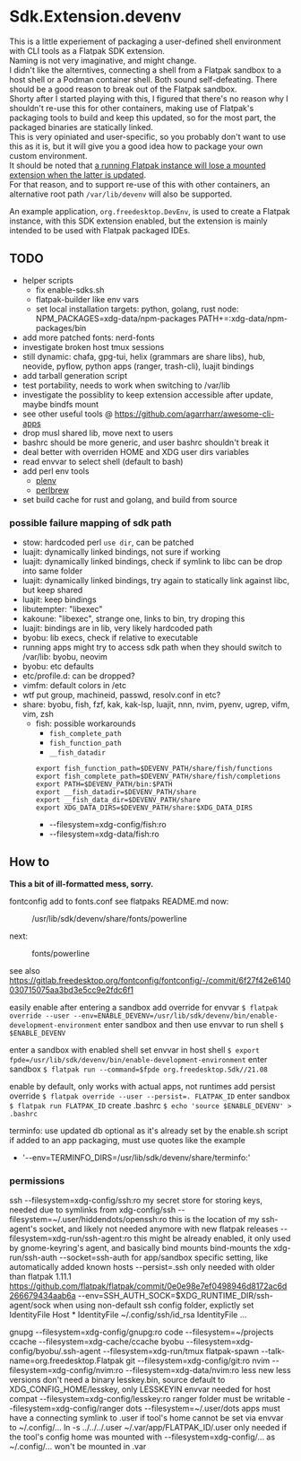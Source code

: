 # Sdk.Extension.devenv

This is a little experiement of packaging a user-defined shell environment with CLI tools as a Flatpak SDK extension.  
Naming is not very imaginative, and might change.  
I didn't like the alterntives, connecting a shell from a Flatpak sandbox to a host shell or a Podman container shell.
Both sound self-defeating. There should be a good reason to break out of the Flatpak sandbox.  
Shorty after I started playing with this, I figured that there's no reason why I shouldn't re-use this for other
containers, making use of Flatpak's packaging tools to build and keep this updated, so for the most part, the packaged
binaries are statically linked.  
This is very opiniated and user-specific, so you probably don't want to use this as it is, but it will give you a good
idea how to package your own custom environment.  
It should be noted that [a running Flatpak instance will lose a mounted extension when the latter is updated](https://github.com/flatpak/flatpak/issues/4356).  
For that reason, and to support re-use of this with other containers, an alternative root path `/var/lib/devenv` will
also be supported.

An example application, `org.freedesktop.DevEnv`, is used to create a Flatpak instance, with this SDK extension enabled,
but the extension is mainly intended to be used with Flatpak packaged IDEs.

## TODO
* helper scripts
  * fix enable-sdks.sh
  * flatpak-builder like env vars
  * set local installation targets: python, golang, rust
    node: NPM_PACKAGES=xdg-data/npm-packages
          PATH+=:xdg-data/npm-packages/bin
* add more patched fonts: nerd-fonts
* investigate broken host tmux sessions
* still dynamic: chafa, gpg-tui, helix (grammars are share libs), hub, neovide, pyflow, python apps (ranger, trash-cli), luajit bindings
* add tarball generation script
* test portability, needs to work when switching to /var/lib
* investigate the possiblity to keep extension accessible after update, maybe bindfs mount
* see other useful tools @ https://github.com/agarrharr/awesome-cli-apps
* drop musl shared lib, move next to users
* bashrc should be more generic, and user bashrc shouldn't break it
* deal better with overriden HOME and XDG user dirs variables
* read envvar to select shell (default to bash)
* add perl env tools
  * [plenv](https://github.com/tokuhirom/plenv)
  * [perlbrew](https://github.com/gugod/App-perlbrew)
* set build cache for rust and golang, and build from source

### possible failure mapping of sdk path
* stow: hardcoded perl `use dir`, can be patched
* luajit: dynamically linked bindings, not sure if working
* luajit: dynamically linked bindings, check if symlink to libc can be drop into same folder
* luajit: dynamically linked bindings, try again to statically link against libc, but keep shared
* luajit: keep bindings
* libutempter: "libexec"
* kakoune: "libexec", strange one, links to bin, try droping this
* luajit: bindings are in lib, very likely hardcoded path
* byobu: lib execs, check if relative to executable
* running apps might try to access sdk path when they should switch to /var/lib: byobu, neovim
* byobu: etc defaults
* etc/profile.d: can be dropped?
* vimfm: default colors in /etc
* wtf put group, machineid, passwd, resolv.conf in etc?
* share: byobu, fish, fzf, kak, kak-lsp, luajit, nnn, nvim, pyenv, ugrep, vifm, vim, zsh
  * fish: possible workarounds
    * `fish_complete_path`
    * `fish_function_path`
    * `__fish_datadir`
    ```
    export fish_function_path=$DEVENV_PATH/share/fish/functions
    export fish_complete_path=$DEVENV_PATH/share/fish/completions
    export PATH=$DEVENV_PATH/bin:$PATH
    export __fish_datadir=$DEVENV_PATH/share
    export __fish_data_dir=$DEVENV_PATH/share
    export XDG_DATA_DIRS=$DEVENV_PATH/share:$XDG_DATA_DIRS
    ```
    * --filesystem=xdg-config/fish:ro
    * --filesystem=xdg-data/fish:ro

## How to

**This a bit of ill-formatted mess, sorry.**

fontconfig
  add to fonts.conf see flatpaks README.md
  now: <dir>/usr/lib/sdk/devenv/share/fonts/powerline</dir>
  next: <dir prefix="xdg">fonts/powerline</dir>
  see also https://gitlab.freedesktop.org/fontconfig/fontconfig/-/commit/6f27f42e6140030715075aa3bd3e5cc9e2fdc6f1

easily enable after entering a sandbox
  add override for envvar
    `$ flatpak override --user --env=ENABLE_DEVENV=/usr/lib/sdk/devenv/bin/enable-development-environment`
  enter sandbox and then use envvar to run shell
    `$ $ENABLE_DEVENV`

enter a sandbox with enabled shell
  set envvar in host shell
    `$ export fpde=/usr/lib/sdk/devenv/bin/enable-development-environment`
  enter sandbox
    `$ flatpak run --command=$fpde org.freedesktop.Sdk//21.08`

enable by default, only works with actual apps, not runtimes
  add persist override
    `$ flatpak override --user --persist=. FLATPAK_ID`
  enter sandbox
    `$ flatpak run FLATPAK_ID`
  create .bashrc
    `$ echo 'source $ENABLE_DEVENV' > .bashrc`

terminfo: use updated db
  optional as it's already set by the enable.sh script
  if added to an app packaging, must use quotes like the example
  - '--env=TERMINFO_DIRS=/usr/lib/sdk/devenv/share/terminfo:'

### permissions

ssh
  --filesystem=xdg-config/ssh:ro
  my secret store for storing keys, needed due to symlinks from xdg-config/ssh
    --filesystem=~/.user/hiddendots/openssh:ro
  this is the location of my ssh-agent's socket, and likely not needed anymore with new flatpak releases
    --filesystem=xdg-run/ssh-agent:ro
  this might be already enabled, it only used by gnome-keyring's agent, and basically bind mounts bind-mounts the xdg-run/ssh-auth
    --socket=ssh-auth
  for app/sandbox specific setting, like automatically added known hosts
    --persist=.ssh
  only needed with older than flatpak 1.11.1 https://github.com/flatpak/flatpak/commit/0e0e98e7ef0498946d8172ac6d266679434aab6a
    --env=SSH_AUTH_SOCK=$XDG_RUNTIME_DIR/ssh-agent/sock
  when using non-default ssh config folder, explictly set IdentityFile
    Host *
      IdentityFile ~/.config/ssh/id_rsa
      IdentityFile ...

gnupg
  --filesystem=xdg-config/gnupg:ro
code
  --filesystem=~/projects
ccache
  --filesystem=xdg-cache/ccache
byobu
  --filesystem=xdg-config/byobu/.ssh-agent
  --filesystem=xdg-run/tmux
flatpak-spawn
  --talk-name=org.freedesktop.Flatpak
git
  --filesystem=xdg-config/git:ro
nvim
  --filesystem=xdg-config/nvim:ro
  --filesystem=xdg-data/nvim:ro
less
  new less versions don't need a binary lesskey.bin, source default to XDG_CONFIG_HOME/lesskey,
  only LESSKEYIN envvar needed for host compat
  --filesystem=xdg-config/lesskey:ro
ranger
  folder must be writable
  --filesystem=xdg-config/ranger
dots 
  --filesystem=~/.user/dots
  apps must have a connecting symlink to .user if tool's home cannot be set via envvar to ~/.config/...
    ln -s ../../../.user ~/.var/app/FLATPAK_ID/.user
    only needed if the tool's config home was mounted with --filesystem=xdg-config/... as ~/.config/... won't be mounted in .var
